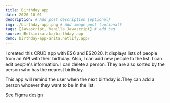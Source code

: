 ```yaml
---
title: Birthday app
date: 2020-10-01
description: # Add post description (optional)
img: ./birthday-app.png # Add image post (optional)
tags: [Javascript, Vanilla Javascript] # add tag
source: Betsimisaraka/birthday-app
demo: birthday-app-anita.netlify.app/
---
```


I created this CRUD app with ES6 and ES2020. It displays lists of people from an API with their birthday. Also, I can add new people to the list. I can edit people's information. I can delete a person. They are also sorted by the person who has the nearest birthday.

This app will remind the user when the next birthday is.They can add a person whoever they want to be in the list.

See [Figma design](https://www.figma.com/file/bb1Mie5R3mUhR77PtGG8bJ/Birthday-App?node-id=0%3A1)
